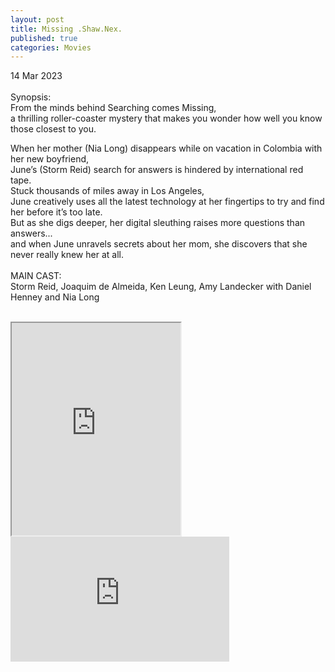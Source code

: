 ```yaml
---
layout: post
title: Missing .Shaw.Nex.
published: true
categories: Movies
---
```

14 Mar 2023
<br>
<br>
Synopsis:
<br>
From the minds behind Searching comes Missing, 
<br>
a thrilling roller-coaster mystery that makes you wonder how well you know those closest to you. 
<br>
<!--more-->
When her mother (Nia Long) disappears while on vacation in Colombia with her new boyfriend, 
<br>
June’s (Storm Reid) search for answers is hindered by international red tape. 
<br>
Stuck thousands of miles away in Los Angeles, 
<br>
June creatively uses all the latest technology at her fingertips to try and find her before it’s too late. 
<br>
But as she digs deeper, her digital sleuthing raises more questions than answers...
<br>
and when June unravels secrets about her mom, she discovers that she never really knew her at all.
<br>
<br>
MAIN CAST:
<br>
Storm Reid, Joaquim de Almeida, Ken Leung, Amy Landecker with Daniel Henney and Nia Long
<br>
<br>
<iframe src="https://drive.google.com/file/d/1ei4RHE8WWAfYPCHMqH6muEhxO3HcNx0L/preview" width="270" height="340" allow="autoplay"></iframe>
<br>
<iframe width="350" height="200" src="https://www.youtube.com/embed/seBixtcx19E" frameborder="0" allow="accelerometer; autoplay; encrypted-media; gyroscope; picture-in-picture" allowfullscreen></iframe>

